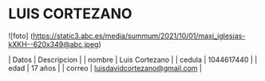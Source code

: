 # LUIS CORTEZANO

![foto] (https://static3.abc.es/media/summum/2021/10/01/maxi_iglesias-kXKH--620x349@abc.jpeg)

| Datos | Descripcion |
| nombre | Luis Cortezano |
| cedula | 1044617440 |
| edad | 17 años |
| correo | luisdavidcortezano@gmail.com |